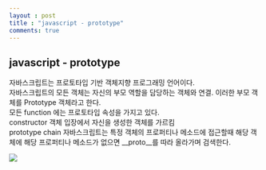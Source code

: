 ```yaml
---
layout : post
title : "javascript - prototype"
comments: true
---
```


## javascript - prototype

자바스크립트는 프로토타입 기반 객체지향 프로그래밍 언어이다.
<br/>
자바스크립트의 모든 객체는 자신의 부모 역할을 담당하는 객체와 연결. 이러한 부모 객체를 Prototype 객체라고 한다. <br/>
모든 function 에는 프로토타입 속성을 가지고 있다.
<br/>
constructor 객체 입장에서 자신을 생성한 객체를 가르킴
<br/> 
prototype chain
자바스크립트는 특정 객체의 프로퍼티나 메소드에 접근할때 해당 객체에 해당 프로퍼티나 메소드가 없으면 __proto__를 따라 올라가며 검색한다.

![](<http://ginsum.github.io/images/2019-09-23-01.png>)